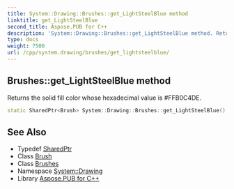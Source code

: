 ```yaml
---
title: System::Drawing::Brushes::get_LightSteelBlue method
linktitle: get_LightSteelBlue
second_title: Aspose.PUB for C++
description: 'System::Drawing::Brushes::get_LightSteelBlue method. Returns the solid fill color whose hexadecimal value is #FFB0C4DE in C++.'
type: docs
weight: 7500
url: /cpp/system.drawing/brushes/get_lightsteelblue/
---
```

## Brushes::get_LightSteelBlue method


Returns the solid fill color whose hexadecimal value is #FFB0C4DE.

```cpp
static SharedPtr<Brush> System::Drawing::Brushes::get_LightSteelBlue()
```

## See Also

* Typedef [SharedPtr](../../../system/sharedptr/)
* Class [Brush](../../brush/)
* Class [Brushes](../)
* Namespace [System::Drawing](../../)
* Library [Aspose.PUB for C++](../../../)
